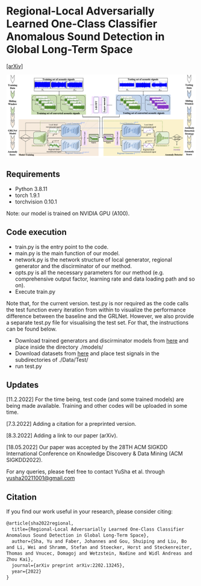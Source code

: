# Regional-Local Adversarially Learned One-Class Classifier Anomalous Sound Detection in Global Long-Term Space 
[[arXiv]](https://arxiv.org/abs/2202.13245)

![img1](https://github.com/CavitationDetection/GRLNet/blob/main/Image/framework.png)

## Requirements

- Python 3.8.11
- torch 1.9.1
- torchvision 0.10.1

Note: our model is trained on NVIDIA GPU (A100).

## Code execution

- train.py is the entry point to the code.
- main.py is the main function of our model.
- network.py is the network structure of local generator, regional generator and the discirminator of our method.
- opts.py is all the necessary parameters for our method (e.g. comprehensive output factor, learning rate and data loading path and so on).
- Execute train.py

Note that, for the current version. test.py is nor required as the code calls the test function every iteration from within to visualize the performance difference between the baseline and the GRLNet. However, we also provide a separate test.py file for visualising the test set. For that, the instructions can be found below.

- Download trained generators and discirminator models from [here](https://drive.google.com/drive/folders/1ye8Vev8_fdMvdfHr5FIFSb5tcwtYHlnv) and place inside the directory ./models/
- Download datasets from [here](https://drive.google.com/drive/folders/1eejPrqM2hWPxSfb0gUhu-F4FD0rhO7sp?usp=sharing) and place test signals in the subdirectories of ./Data/Test/
- run test.py


## Updates

[11.2.2022] For the time being, test code (and some trained models) are being made available. Training and other codes will be uploaded in some time.

[7.3.2022] Adding a citation for a preprinted version.

[8.3.2022] Adding a link to our paper (arXiv).

[18.05.2022] Our paper was accepted by the 28TH ACM SIGKDD International Conference on Knowledge Discovery & Data Mining (ACM SIGKDD2022).


For any queries, please feel free to contact YuSha et al. through yusha20211001@gmail.com

## Citation
If you find our work useful in your research, please consider citing:
```
@article{sha2022regional,
  title={Regional-Local Adversarially Learned One-Class Classifier Anomalous Sound Detection in Global Long-Term Space},
  author={Sha, Yu and Faber, Johannes and Gou, Shuiping and Liu, Bo and Li, Wei and Shramm, Stefan and Stoecker, Horst and Steckenreiter, Thomas and Vnucec, Domagoj and Wetzstein, Nadine and Widl Andreas and Zhou Kai},
  journal={arXiv preprint arXiv:2202.13245},
  year={2022}
}
```
